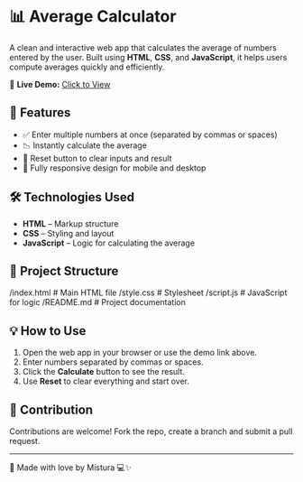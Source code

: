 # 📊 Average Calculator

A clean and interactive web app that calculates the average of numbers entered by the user. 
Built using **HTML**, **CSS**, and **JavaScript**, it helps users compute averages quickly and efficiently.

🔗 **Live Demo:** [Click to View](https://turahrae.github.io/Average-Calculator/)

## 🚀 Features

- ✅ Enter multiple numbers at once (separated by commas or spaces)  
- 📉 Instantly calculate the average  
- 🔄 Reset button to clear inputs and result  
- 📱 Fully responsive design for mobile and desktop  

## 🛠️ Technologies Used

- **HTML** – Markup structure  
- **CSS** – Styling and layout  
- **JavaScript** – Logic for calculating the average  

## 📂 Project Structure
/index.html # Main HTML file
/style.css # Stylesheet
/script.js # JavaScript for logic
/README.md # Project documentation


## 💡 How to Use

1. Open the web app in your browser or use the demo link above.  
2. Enter numbers separated by commas or spaces.  
3. Click the **Calculate** button to see the result.  
4. Use **Reset** to clear everything and start over.

## 🤝 Contribution

Contributions are welcome! Fork the repo, create a branch and submit a pull request.


---

💖 Made with love by Mistura 💻✨


